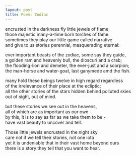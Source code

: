 ```yaml
---
layout: post
title: Poem: Zodiac
---
```


encrusted in the darkness fly little jewels of flame,\
those majestic many-a-time born torches of fame.\
sometimes they play our little game called narrative\
and give to us stories perennial, masquerading eternal:

ever important beasts of the zodiac, some say they guide,\
a golden ram and heavenly bull, the dioscuri and a crab;\
the flooding-lion and demeter, the ever-just and a scorpion;\
the man-horse and water-goat, last ganymede amd the fish.

many hold these beings twelve in high regard regardless \
of the irrelevance of their place at the ecliptic;\
all the other stories of the stars hidden behind polluted skies\
out of sight, out of mind.

but these stories we see out in the heavens,\
all of which are as important as our own -\
by this, it is to say as far as we take them to be - \
have vast beauty to uncover and tell.

Those little jewels encrusted in the night sky\
care not if we tell their stories, not one iota\
yet it is undeniable that in their vast home beyond ours\
there is a story they tell that you want to hear.
